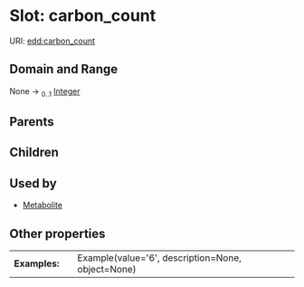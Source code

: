 
# Slot: carbon_count



URI: [edd:carbon_count](https://w3id.org/eddcarbon_count)


## Domain and Range

None &#8594;  <sub>0..1</sub> [Integer](types/Integer.md)

## Parents


## Children


## Used by

 * [Metabolite](Metabolite.md)

## Other properties

|  |  |  |
| --- | --- | --- |
| **Examples:** | | Example(value='6', description=None, object=None) |